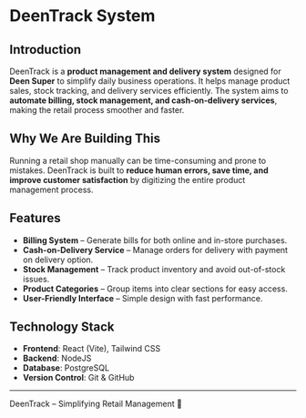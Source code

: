 # DeenTrack System  

## Introduction  
DeenTrack is a **product management and delivery system** designed for **Deen Super** to simplify daily business operations. It helps manage product sales, stock tracking, and delivery services efficiently. The system aims to **automate billing, stock management, and cash-on-delivery services**, making the retail process smoother and faster.  

## Why We Are Building This  
Running a retail shop manually can be time-consuming and prone to mistakes. DeenTrack is built to **reduce human errors, save time, and improve customer satisfaction** by digitizing the entire product management process.  

## Features  
- **Billing System** – Generate bills for both online and in-store purchases.  
- **Cash-on-Delivery Service** – Manage orders for delivery with payment on delivery option.  
- **Stock Management** – Track product inventory and avoid out-of-stock issues.  
- **Product Categories** – Group items into clear sections for easy access.  
- **User-Friendly Interface** – Simple design with fast performance.  

## Technology Stack  
- **Frontend**: React (Vite), Tailwind CSS  
- **Backend**: NodeJS
- **Database**: PostgreSQL  
- **Version Control**: Git & GitHub  

---

DeenTrack – Simplifying Retail Management 🚀
